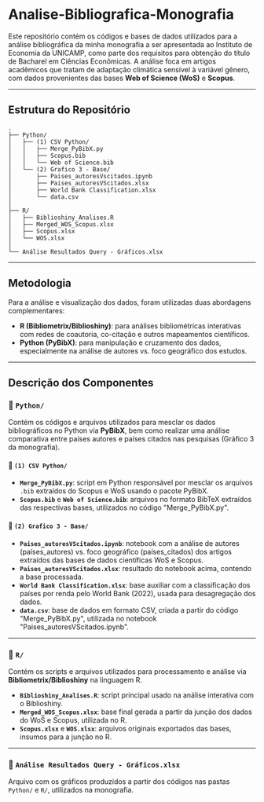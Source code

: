 # Analise-Bibliografica-Monografia
Este repositório contém os códigos e bases de dados utilizados para a análise bibliográfica da minha monografia a ser apresentada ao Instituto de Economia da UNICAMP, como parte dos requisitos para obtenção do título de Bacharel em Ciências Econômicas. A análise foca em artigos acadêmicos que tratam de adaptação climática sensível à variável gênero, com dados provenientes das bases **Web of Science (WoS)** e **Scopus**.

---

## Estrutura do Repositório
```text
.
├── Python/
│   ├── (1) CSV Python/
│   │   ├── Merge_PyBibX.py
│   │   ├── Scopus.bib
│   │   └── Web of Science.bib
│   └── (2) Grafico 3 - Base/
│       ├── Paises_autoresVscitados.ipynb
│       ├── Paises_autoresVScitados.xlsx
│       ├── World Bank Classification.xlsx
│       └── data.csv
│
├── R/
│   ├── Biblioshiny_Analises.R
│   ├── Merged_WOS_Scopus.xlsx
│   ├── Scopus.xlsx
│   └── WOS.xlsx
│
└── Análise Resultados Query - Gráficos.xlsx
```
---

## Metodologia

Para a análise e visualização dos dados, foram utilizadas duas abordagens complementares:

- **R (Bibliometrix/Biblioshiny)**: para análises bibliométricas interativas com redes de coautoria, co-citação e outros mapeamentos científicos.
- **Python (PyBibX)**: para manipulação e cruzamento dos dados, especialmente na análise de autores vs. foco geográfico dos estudos.
---

## Descrição dos Componentes

### 📂 `Python/`

Contém os códigos e arquivos utilizados para mesclar os dados bibliográficos no Python via **PyBibX**, bem como realizar uma análise comparativa entre países autores e países citados nas pesquisas (Gráfico 3 da monografia).

#### 📁 `(1) CSV Python/`

- **`Merge_PyBibX.py`**: script em Python responsável por mesclar os arquivos `.bib` extraídos do Scopus e WoS usando o pacote PyBibX.
- **`Scopus.bib`** e **`Web of Science.bib`**: arquivos no formato BibTeX extraídos das respectivas bases, utilizados no código "Merge_PyBibX.py".

#### 📁 `(2) Grafico 3 - Base/`

- **`Paises_autoresVScitados.ipynb`**: notebook com a análise de autores (países_autores) vs. foco geográfico (países_citados) dos artigos extraídos das bases de dados científicas WoS e Scopus.
- **`Paises_autoresVScitados.xlsx`**: resultado do notebook acima, contendo a base processada.
- **`World Bank Classification.xlsx`**: base auxiliar com a classificação dos países por renda pelo World Bank (2022), usada para desagregação dos dados.
- **`data.csv`**: base de dados em formato CSV, criada a partir do código "Merge_PyBibX.py", utilizada no notebook "Paises_autoresVScitados.ipynb".

---

### 📂 `R/`

Contém os scripts e arquivos utilizados para processamento e análise via **Bibliometrix/Biblioshiny** na linguagem R.

- **`Biblioshiny_Analises.R`**: script principal usado na análise interativa com o Biblioshiny.
- **`Merged_WOS_Scopus.xlsx`**: base final gerada a partir da junção dos dados do WoS e Scopus, utilizada no R.
- **`Scopus.xlsx`** e **`WOS.xlsx`**: arquivos originais exportados das bases, insumos para a junção no R.

---

### 📄 `Análise Resultados Query - Gráficos.xlsx`

Arquivo com os gráficos produzidos a partir dos códigos nas pastas `Python/` e `R/`, utilizados na monografia.

